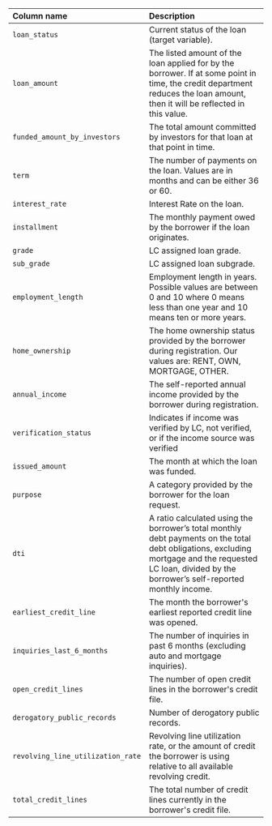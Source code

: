 | **Column name**       | **Description**     | 
| :------------- | :---------- | 
|`loan_status`|Current status of the loan (target variable).|
|`loan_amount`|The listed amount of the loan applied for by the borrower. If at some point in time, the credit department reduces the loan amount, then it will be reflected in this value.| 
|`funded_amount_by_investors`| The total amount committed by investors for that loan at that point in time.| 
|`term`|The number of payments on the loan. Values are in months and can be either 36 or 60.|
|`interest_rate`|Interest Rate on the loan.|
|`installment`|The monthly payment owed by the borrower if the loan originates.|
|`grade`|LC assigned loan grade.|
|`sub_grade`|LC assigned loan subgrade.|
|`employment_length`|Employment length in years. Possible values are between 0 and 10 where 0 means less than one year and 10 means ten or more years.|
|`home_ownership`|The home ownership status provided by the borrower during registration. Our values are: RENT, OWN, MORTGAGE, OTHER.|
|`annual_income`|The self-reported annual income provided by the borrower during registration.|
|`verification_status`|Indicates if income was verified by LC, not verified, or if the income source was verified|
|`issued_amount`|The month at which the loan was funded.|
|`purpose`|A category provided by the borrower for the loan request.|
|`dti`|A ratio calculated using the borrower’s total monthly debt payments on the total debt obligations, excluding mortgage and the requested LC loan, divided by the borrower’s self-reported monthly income.|
|`earliest_credit_line`|The month the borrower's earliest reported credit line was opened.|
|`inquiries_last_6_months`|The number of inquiries in past 6 months (excluding auto and mortgage inquiries).|
|`open_credit_lines`|The number of open credit lines in the borrower's credit file.|
|`derogatory_public_records`|Number of derogatory public records.|
|`revolving_line_utilization_rate`|Revolving line utilization rate, or the amount of credit the borrower is using relative to all available revolving credit.|
|`total_credit_lines`|The total number of credit lines currently in the borrower's credit file.|